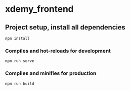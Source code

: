 # xdemy_frontend

## Project setup, install all dependencies
```
npm install
```

### Compiles and hot-reloads for development
```
npm run serve
```

### Compiles and minifies for production
```
npm run build
```

